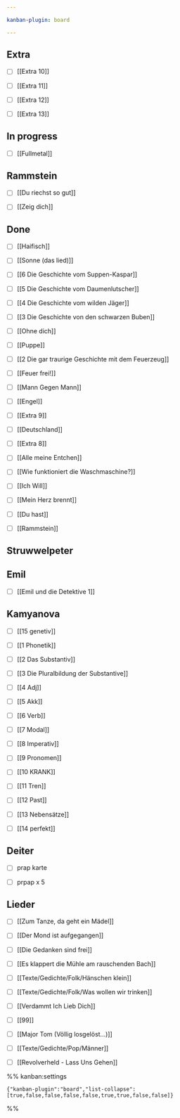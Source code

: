 ```yaml
---

kanban-plugin: board

---
```


## Extra

- [ ] [[Extra 10]]
- [ ] [[Extra 11]]
- [ ] [[Extra 12]]
- [ ] [[Extra 13]]


## In progress

- [ ] [[Fullmetal]]


## Rammstein

- [ ] [[Du riechst so gut]]
- [ ] [[Zeig dich]]


## Done

- [ ] [[Haifisch]]
- [ ] [[Sonne (das lied)]]
- [ ] [[6 Die Geschichte vom Suppen-Kaspar]]
- [ ] [[5 Die Geschichte vom Daumenlutscher]]
- [ ] [[4 Die Geschichte vom wilden Jäger]]
- [ ] [[3 Die Geschichte von den schwarzen Buben]]
- [ ] [[Ohne dich]]
- [ ] [[Puppe]]
- [ ] [[2 Die gar traurige Geschichte mit dem Feuerzeug]]
- [ ] [[Feuer frei!]]
- [ ] [[Mann Gegen Mann]]
- [ ] [[Engel]]
- [ ] [[Extra 9]]
- [ ] [[Deutschland]]
- [ ] [[Extra 8]]
- [ ] [[Alle meine Entchen]]
- [ ] [[Wie funktioniert die Waschmaschine?]]
- [ ] [[Ich Will]]
- [ ] [[Mein Herz brennt]]
- [ ] [[Du hast]]
- [ ] [[Rammstein]]


## Struwwelpeter



## Emil

- [ ] [[Emil und die Detektive 1]]


## Kamyanova

- [ ] [[15 genetiv]]
- [ ] [[1 Phonetik]]
- [ ] [[2 Das Substantiv]]
- [ ] [[3 Die Pluralbildung der Substantive]]
- [ ] [[4 Adj]]
- [ ] [[5 Akk]]
- [ ] [[6 Verb]]
- [ ] [[7 Modal]]
- [ ] [[8 Imperativ]]
- [ ] [[9 Pronomen]]
- [ ] [[10 KRANK]]
- [ ] [[11 Tren]]
- [ ] [[12 Past]]
- [ ] [[13 Nebensätze]]
- [ ] [[14 perfekt]]


## Deiter

- [ ] prap karte
- [ ] prpap x 5


## Lieder

- [ ] [[Zum Tanze, da geht ein Mädel]]
- [ ] [[Der Mond ist aufgegangen]]
- [ ] [[Die Gedanken sind frei]]
- [ ] [[Es klappert die Mühle am rauschenden Bach]]
- [ ] [[Texte/Gedichte/Folk/Hänschen klein]]
- [ ] [[Texte/Gedichte/Folk/Was wollen wir trinken]]
- [ ] [[Verdammt Ich Lieb Dich]]
- [ ] [[99]]
- [ ] [[Major Tom (Völlig losgelöst...)]]
- [ ] [[Texte/Gedichte/Pop/Männer]]
- [ ] [[Revolverheld - Lass Uns Gehen]]




%% kanban:settings
```
{"kanban-plugin":"board","list-collapse":[true,false,false,false,false,true,true,false,false]}
```
%%